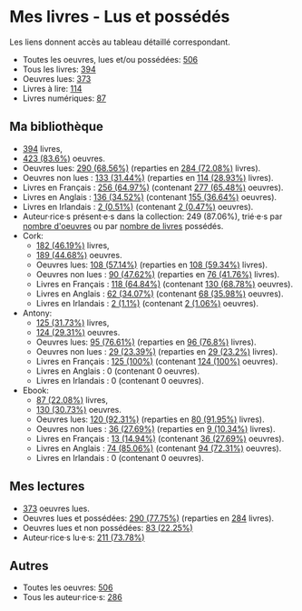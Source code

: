 # Mes livres - Lus et possédés

Les liens donnent accès au tableau détaillé correspondant.

- Toutes les oeuvres, lues et/ou possédées: [506](Lists/all_w.md)
- Tous les livres: [394](Lists/all_b.md)
- Oeuvres lues: [373](Lists/read_w.md)
- Livres à lire: [114](Lists/unread_owned_b.md)
- Livres numériques: [87](Lists/owned_ebook_b.md)

## Ma bibliothèque

- [394](Lists/owned_b.md) livres,
- [423 (83.6%)](Lists/owned_w.md) oeuvres.
- Oeuvres lues: [290 (68.56%)](Lists/read_owned_w.md) (reparties en [284 (72.08%)](Lists/read_owned_b.md) livres).
- Oeuvres non lues : [133 (31.44%)](Lists/unread_owned_w.md) (reparties en [114 (28.93%)](Lists/unread_owned_b.md) livres).
- Livres en Français : [256 (64.97%)](Lists/owned_fr_b.md) (contenant [277 (65.48%)](Lists/owned_fr_w.md) oeuvres).
- Livres en Anglais : [136 (34.52%)](Lists/owned_en_b.md) (contenant [155 (36.64%)](Lists/owned_en_w.md) oeuvres).
- Livres en Irlandais : [2 (0.51%)](Lists/owned_ga_b.md) (contenant [2 (0.47%)](Lists/owned_ga_w.md) oeuvres).
- Auteur·rice·s présent·e·s dans la collection: 249 (87.06%), trié·e·s par [nombre d'oeuvres](Lists/owned_w_a.md) ou par [nombre de livres](Lists/owned_b_a.md) possédés.
- Cork:
    - [182 (46.19%)](Lists/owned_cork_b.md) livres,
    - [189 (44.68%)](Lists/owned_cork_w.md) oeuvres.
    - Oeuvres lues: [108 (57.14%)](Lists/read_owned_cork_w.md) (reparties en [108 (59.34%)](Lists/read_owned_cork_b.md) livres).
    - Oeuvres non lues : [90 (47.62%)](Lists/unread_owned_cork_w.md) (reparties en [76 (41.76%)](Lists/unread_owned_cork_b.md) livres).
    - Livres en Français : [118 (64.84%)](Lists/owned_fr_cork_b.md) (contenant [130 (68.78%)](Lists/owned_fr_cork_w.md) oeuvres).
    - Livres en Anglais : [62 (34.07%)](Lists/owned_en_cork_b.md) (contenant [68 (35.98%)](Lists/owned_en_cork_w.md) oeuvres).
    - Livres en Irlandais : [2 (1.1%)](Lists/owned_ga_cork_b.md) (contenant [2 (1.06%)](Lists/owned_ga_cork_w.md) oeuvres).
- Antony:
    - [125 (31.73%)](Lists/owned_antony_b.md) livres,
    - [124 (29.31%)](Lists/owned_antony_w.md) oeuvres.
    - Oeuvres lues: [95 (76.61%)](Lists/read_owned_antony_w.md) (reparties en [96 (76.8%)](Lists/read_owned_antony_b.md) livres).
    - Oeuvres non lues : [29 (23.39%)](Lists/unread_owned_antony_w.md) (reparties en [29 (23.2%)](Lists/unread_owned_antony_b.md) livres).
    - Livres en Français : [125 (100%)](Lists/owned_fr_antony_b.md) (contenant [124 (100%)](Lists/owned_fr_antony_w.md) oeuvres).
    - Livres en Anglais : 0 (contenant 0 oeuvres).
    - Livres en Irlandais : 0 (contenant 0 oeuvres).
- Ebook:
    - [87 (22.08%)](Lists/owned_ebook_b.md) livres,
    - [130 (30.73%)](Lists/owned_ebook_w.md) oeuvres.
    - Oeuvres lues: [120 (92.31%)](Lists/read_owned_ebook_w.md) (reparties en [80 (91.95%)](Lists/read_owned_ebook_b.md) livres).
    - Oeuvres non lues : [36 (27.69%)](Lists/unread_owned_ebook_w.md) (reparties en [9 (10.34%)](Lists/unread_owned_ebook_b.md) livres).
    - Livres en Français : [13 (14.94%)](Lists/owned_fr_ebook_b.md) (contenant [36 (27.69%)](Lists/owned_fr_ebook_w.md) oeuvres).
    - Livres en Anglais : [74 (85.06%)](Lists/owned_en_ebook_b.md) (contenant [94 (72.31%)](Lists/owned_en_ebook_w.md) oeuvres).
    - Livres en Irlandais : 0 (contenant 0 oeuvres).

## Mes lectures

- [373](Lists/read_w.md) oeuvres lues.
- Oeuvres lues et possédées: [290 (77.75%)](Lists/read_owned_w.md) (reparties en [284](Lists/read_owned_b.md) livres).
- Oeuvres lues et non possédées: [83 (22.25%)](Lists/read_not_owned_w.md)
- Auteur·rice·s lu·e·s: [211 (73.78%)](Lists/read_a.md)

## Autres

- Toutes les oeuvres: [506](Lists/all_w.md)
- Tous les auteur·rice·s: [286](Lists/all_a.md)